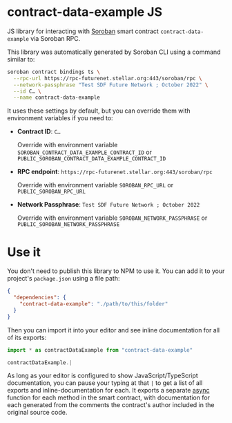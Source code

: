 # contract-data-example JS

JS library for interacting with [Soroban](https://soroban.stellar.org/) smart contract `contract-data-example` via Soroban RPC.

This library was automatically generated by Soroban CLI using a command similar to:

```bash
soroban contract bindings ts \
  --rpc-url https://rpc-futurenet.stellar.org:443/soroban/rpc \
  --network-passphrase "Test SDF Future Network ; October 2022" \
  --id C… \
  --name contract-data-example
```

It uses these settings by default, but you can override them with environment variables if you need to:

- **Contract ID**: `C…`

  Override with environment variable `SOROBAN_CONTRACT_DATA_EXAMPLE_CONTRACT_ID` or `PUBLIC_SOROBAN_CONTRACT_DATA_EXAMPLE_CONTRACT_ID`

- **RPC endpoint**: `https://rpc-futurenet.stellar.org:443/soroban/rpc`

  Override with environment variable `SOROBAN_RPC_URL` or `PUBLIC_SOROBAN_RPC_URL`

- **Network Passphrase**: `Test SDF Future Network ; October 2022`

  Override with environment variable `SOROBAN_NETWORK_PASSPHRASE` or `PUBLIC_SOROBAN_NETWORK_PASSPHRASE`

# Use it

You don't need to publish this library to NPM to use it. You can add it to your project's `package.json` using a file path:

```json
{
  "dependencies": {
    "contract-data-example": "./path/to/this/folder"
  }
}
```

Then you can import it into your editor and see inline documentation for all of its exports:

```js
import * as contractDataExample from "contract-data-example"

contractDataExample.|
```

As long as your editor is configured to show JavaScript/TypeScript documentation, you can pause your typing at that `|` to get a list of all exports and inline-documentation for each. It exports a separate [async](https://developer.mozilla.org/en-US/docs/Web/JavaScript/Reference/Statements/async_function) function for each method in the smart contract, with documentation for each generated from the comments the contract's author included in the original source code.
